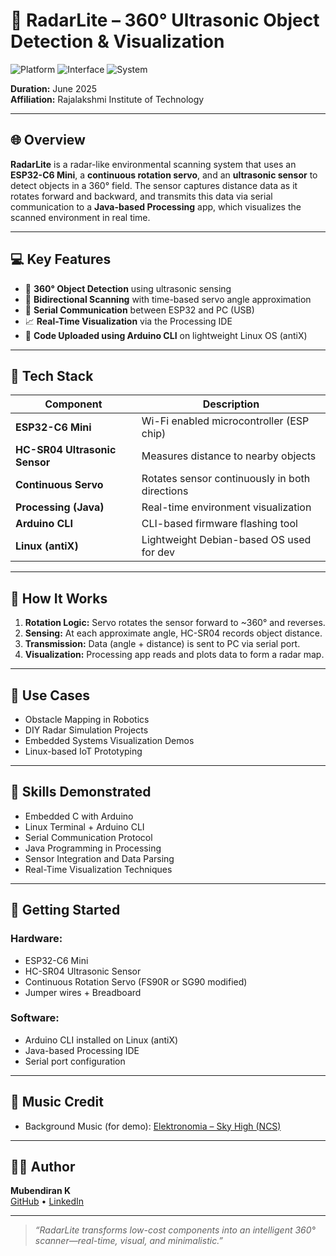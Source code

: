 # 🚀 RadarLite – 360° Ultrasonic Object Detection & Visualization

![Platform](https://img.shields.io/badge/Platform-ESP32--C6-blue)
![Interface](https://img.shields.io/badge/Visualization-Processing-green)
![System](https://img.shields.io/badge/Linux-antiX--Debian--based-lightgrey)

**Duration:** June 2025  
**Affiliation:** Rajalakshmi Institute of Technology

---

## 🌐 Overview

**RadarLite** is a radar-like environmental scanning system that uses an **ESP32-C6 Mini**, a **continuous rotation servo**, and an **ultrasonic sensor** to detect objects in a 360° field. The sensor captures distance data as it rotates forward and backward, and transmits this data via serial communication to a **Java-based Processing** app, which visualizes the scanned environment in real time.

---

## 💻 Key Features

- 📏 **360° Object Detection** using ultrasonic sensing  
- 🔁 **Bidirectional Scanning** with time-based servo angle approximation  
- 🔌 **Serial Communication** between ESP32 and PC (USB)  
- 📈 **Real-Time Visualization** via the Processing IDE  
- 🧰 **Code Uploaded using Arduino CLI** on lightweight Linux OS (antiX)

---

## 🔧 Tech Stack

| Component                  | Description                                |
|----------------------------|--------------------------------------------|
| **ESP32-C6 Mini**          | Wi-Fi enabled microcontroller (ESP chip)   |
| **HC-SR04 Ultrasonic Sensor** | Measures distance to nearby objects    |
| **Continuous Servo**       | Rotates sensor continuously in both directions |
| **Processing (Java)**      | Real-time environment visualization        |
| **Arduino CLI**            | CLI-based firmware flashing tool           |
| **Linux (antiX)**          | Lightweight Debian-based OS used for dev   |

---

## 🔁 How It Works

1. **Rotation Logic:** Servo rotates the sensor forward to ~360° and reverses.
2. **Sensing:** At each approximate angle, HC-SR04 records object distance.
3. **Transmission:** Data (angle + distance) is sent to PC via serial port.
4. **Visualization:** Processing app reads and plots data to form a radar map.

---

## 📲 Use Cases

- Obstacle Mapping in Robotics  
- DIY Radar Simulation Projects  
- Embedded Systems Visualization Demos  
- Linux-based IoT Prototyping

---

## 🧠 Skills Demonstrated

- Embedded C with Arduino  
- Linux Terminal + Arduino CLI  
- Serial Communication Protocol  
- Java Programming in Processing  
- Sensor Integration and Data Parsing  
- Real-Time Visualization Techniques

---

## 🔧 Getting Started

### Hardware:
- ESP32-C6 Mini
- HC-SR04 Ultrasonic Sensor
- Continuous Rotation Servo (FS90R or SG90 modified)
- Jumper wires + Breadboard

### Software:
- Arduino CLI installed on Linux (antiX)
- Java-based Processing IDE
- Serial port configuration

---

## 🎵 Music Credit

- Background Music (for demo): [Elektronomia – Sky High (NCS)](https://youtu.be/TW9d8vYrVFQ)

---

## 👨‍💻 Author

**Mubendiran K**  
[GitHub](https://github.com/MUBENDIRAN) • [LinkedIn](https://www.linkedin.com/in/mubendiran-k)  

---

> _“RadarLite transforms low-cost components into an intelligent 360° scanner—real-time, visual, and minimalistic.”_


